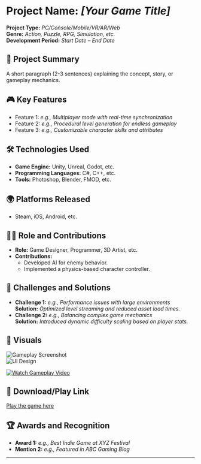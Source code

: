 # Project Name: _[Your Game Title]_

**Project Type:** _PC/Console/Mobile/VR/AR/Web_  
**Genre:** _Action, Puzzle, RPG, Simulation, etc._  
**Development Period:** _Start Date – End Date_

## 📜 Project Summary
A short paragraph (2-3 sentences) explaining the concept, story, or gameplay mechanics.

## 🎮 Key Features
- Feature 1: _e.g., Multiplayer mode with real-time synchronization_
- Feature 2: _e.g., Procedural level generation for endless gameplay_
- Feature 3: _e.g., Customizable character skills and attributes_

## 🛠️ Technologies Used
- **Game Engine:** Unity, Unreal, Godot, etc.
- **Programming Languages:** C#, C++, etc.
- **Tools:** Photoshop, Blender, FMOD, etc.

## 🌍 Platforms Released
- Steam, iOS, Android, etc.

## 👨‍💻 Role and Contributions
- **Role:** Game Designer, Programmer, 3D Artist, etc.
- **Contributions:**  
  - Developed AI for enemy behavior.  
  - Implemented a physics-based character controller.

## 🧠 Challenges and Solutions
- **Challenge 1:** _e.g., Performance issues with large environments_  
  **Solution:** _Optimized level streaming and reduced asset load times._  
- **Challenge 2:** _e.g., Balancing complex game mechanics_  
  **Solution:** _Introduced dynamic difficulty scaling based on player stats._

## 📸 Visuals
![Gameplay Screenshot](link-to-image)  
![UI Design](link-to-image)  

[![Watch Gameplay Video](https://img.youtube.com/vi/video-id/0.jpg)](https://www.youtube.com/watch?v=video-id)

## 🔗 Download/Play Link
[Play the game here](link-to-game)

## 🏆 Awards and Recognition
- **Award 1:** _e.g., Best Indie Game at XYZ Festival_  
- **Mention 2:** _e.g., Featured in ABC Gaming Blog_

---

